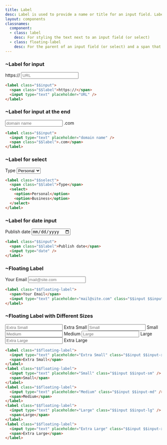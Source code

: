 ```yaml
---
title: Label
desc: Label is used to provide a name or title for an input field. Label can be placed before or after the field.
layout: components
classnames:
  component:
  - class: label
    desc: For styling the text next to an input field (or select)
  - class: floating-label
    desc: For the parent of an input field (or select) and a span that floats above the input field when the field is focused
---
```


<script>
  import Component from "$components/Component.svelte"
  import Translate from "$components/Translate.svelte"
</script>

### ~Label for input
<label class="input">
  <span class="label">https://</span>
  <input type="text" placeholder="URL" />
</label>

```html
<label class="$$input">
  <span class="$$label">https://</span>
  <input type="text" placeholder="URL" />
</label>
```
### ~Label for input at the end
<label class="input">
  <input type="text" placeholder="domain name" />
  <span class="label">.com</span>
</label>

```html
<label class="$$input">
  <input type="text" placeholder="domain name" />
  <span class="$$label">.com</span>
</label>
```

### ~Label for select
<label class="select">
  <span class="label">Type</span>
  <select>
    <option>Personal</option>
    <option>Business</option>
  </select>
</label>

```html
<label class="$$select">
  <span class="$$label">Type</span>
  <select>
    <option>Personal</option>
    <option>Business</option>
  </select>
</label>
```

### ~Label for date input
<label class="input">
  <span class="label">Publish date</span>
  <input type="date" />
</label>

```html
<label class="$$input">
  <span class="$$label">Publish date</span>
  <input type="date" />
</label>
```



### ~Floating Label
<label class="floating-label w-full max-w-xs">
  <span>Your Email</span>
  <input type="email" placeholder="mail@site.com" class="input input-md" />
</label>

```html
<label class="$$floating-label">
  <span>Your Email</span>
  <input type="text" placeholder="mail@site.com" class="$$input $$input-md" />
</label>
```

### ~Floating Label with Different Sizes
<div class="grid gap-4 w-xs">
  <label class="floating-label">
    <input type="text" placeholder="Extra Small" class="input input-xs" />
    <span>Extra Small</span>
  </label>
  <label class="floating-label">
    <input type="text" placeholder="Small" class="input input-sm" />
    <span>Small</span>
  </label>
  <label class="floating-label">
    <input type="text" placeholder="Medium" class="input input-md" />
    <span>Medium</span>
  </label>
  <label class="floating-label">
    <input type="text" placeholder="Large" class="input input-lg" />
    <span>Large</span>
  </label>
  <label class="floating-label">
    <input type="text" placeholder="Extra Large" class="input input-xl" />
    <span>Extra Large</span>
  </label>
</div>

```html
<label class="$$floating-label">
  <input type="text" placeholder="Extra Small" class="$$input $$input-xs" />
  <span>Extra Small</span>
</label>
<label class="$$floating-label">
  <input type="text" placeholder="Small" class="$$input $$input-sm" />
  <span>Small</span>
</label>
<label class="$$floating-label">
  <input type="text" placeholder="Medium" class="$$input $$input-md" />
  <span>Medium</span>
</label>
<label class="$$floating-label">
  <input type="text" placeholder="Large" class="$$input $$input-lg" />
  <span>Large</span>
</label>
<label class="$$floating-label">
  <input type="text" placeholder="Extra Large" class="$$input $$input-xl" />
  <span>Extra Large</span>
</label>
```
